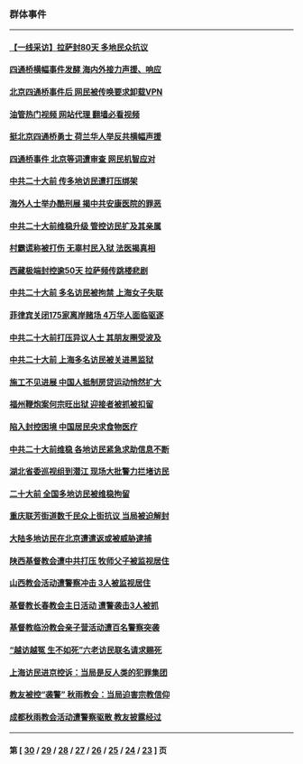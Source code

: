 ### 群体事件
---
#### [【一线采访】拉萨封80天 多地民众抗议](../../pages/ncid279/n13853861.md?11010445) 
#### [四通桥横幅事件发酵 海内外接力声援、响应](../../pages/ncid279/n13849373.md?11010445) 
#### [北京四通桥事件后 网民被传唤要求卸载VPN](../../pages/ncid279/n13847833.md?11010445) 
#### [油管热门视频 网站代理 翻墙必看视频](http://132.145.103.77:81/youtube.html?11010445)
#### [挺北京四通桥勇士 荷兰华人举反共横幅声援](../../pages/ncid279/n13846812.md?11010445) 
#### [四通桥事件 北京等词遭审查 网民机智应对](../../pages/ncid279/n13845578.md?11010445) 
#### [中共二十大前 传多地访民遭打压绑架](../../pages/ncid279/n13843740.md?11010445) 
#### [海外人士举办酷刑展 揭中共安康医院的罪恶](../../pages/ncid279/n13842499.md?11010445) 
#### [中共二十大前维稳升级 管控访民扩及其亲属](../../pages/ncid279/n13842240.md?11010445) 
#### [村霸谎称被打伤 无辜村民入狱 法医揭真相](../../pages/ncid279/n13838149.md?11010445) 
#### [西藏极端封控逾50天 拉萨频传跳楼悲剧](../../pages/ncid279/n13836551.md?11010445) 
#### [中共二十大前 多名访民被拘禁 上海女子失联](../../pages/ncid279/n13834363.md?11010445) 
#### [菲律宾关闭175家离岸赌场 4万华人面临驱逐](../../pages/ncid279/n13833169.md?11010445) 
#### [中共二十大前打压异议人士 其朋友圈受波及](../../pages/ncid279/n13833136.md?11010445) 
#### [中共二十大前 上海多名访民被关进黑监狱](../../pages/ncid279/n13829500.md?11010445) 
#### [施工不见进展 中国人抵制房贷运动悄然扩大](../../pages/ncid279/n13828435.md?11010445) 
#### [福州鞭炮案何宗旺出狱 迎接者被抓被扣留](../../pages/ncid279/n13824304.md?11010445) 
#### [陷入封控困境 中国居民央求食物医疗](../../pages/ncid279/n13823589.md?11010445) 
#### [中共二十大前维稳 各地访民紧急求助信息不断](../../pages/ncid279/n13822888.md?11010445) 
#### [湖北省委巡视组到潜江 现场大批警力拦堵访民](../../pages/ncid279/n13820243.md?11010445) 
#### [二十大前 全国多地访民被维稳拘留](../../pages/ncid279/n13819431.md?11010445) 
#### [重庆联芳街道数千民众上街抗议 当局被迫解封](../../pages/ncid279/n13812220.md?11010445) 
#### [大陆多地访民在北京遭遣返或被威胁逮捕](../../pages/ncid279/n13812104.md?11010445) 
#### [陕西基督教会遭中共打压 牧师父子被监视居住](../../pages/ncid279/n13811611.md?11010445) 
#### [山西教会活动遭警察冲击 3人被监视居住](../../pages/ncid279/n13808966.md?11010445) 
#### [基督教长春教会主日活动 遭警袭击3人被抓](../../pages/ncid279/n13806935.md?11010445) 
#### [基督教临汾教会亲子营活动遭百名警察突袭](../../pages/ncid279/n13806527.md?11010445) 
#### [“越访越冤 生不如死”六老访民联名请求赐死](../../pages/ncid279/n13805907.md?11010445) 
#### [上海访民进京控诉：当局是反人类的犯罪集团](../../pages/ncid279/n13803858.md?11010445) 
#### [教友被控“袭警” 秋雨教会：当局迫害宗教信仰](../../pages/ncid279/n13803563.md?11010445) 
#### [成都秋雨教会活动遭警察驱散 教友披露经过](../../pages/ncid279/n13802541.md?11010445) 

---
#### 第 [ [30](./30.md?11010445) / [29](./29.md?11010445) / [28](./28.md?11010445) / [27](./27.md?11010445) / [26](./26.md?11010445) / [25](./25.md?11010445) / [24](./24.md?11010445) / [23](./23.md?11010445) ] 页

